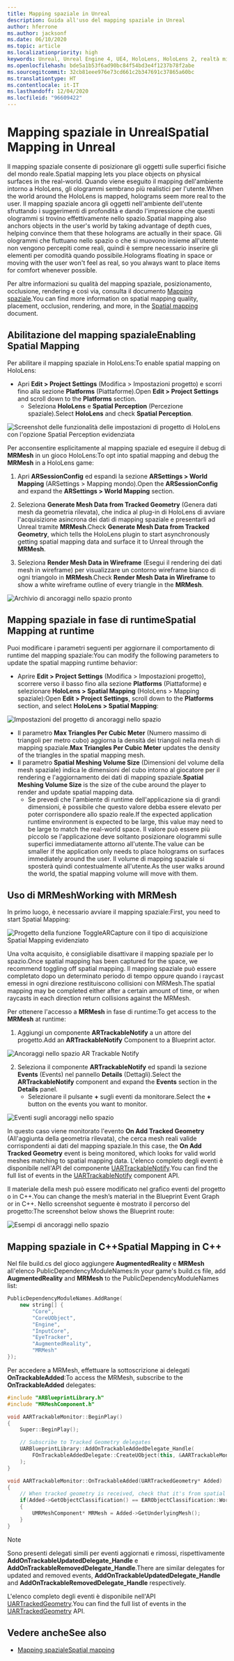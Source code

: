 ```yaml
---
title: Mapping spaziale in Unreal
description: Guida all'uso del mapping spaziale in Unreal
author: hferrone
ms.author: jacksonf
ms.date: 06/10/2020
ms.topic: article
ms.localizationpriority: high
keywords: Unreal, Unreal Engine 4, UE4, HoloLens, HoloLens 2, realtà mista, sviluppo, funzionalità, documentazione, guide, ologrammi, mapping spaziale, visore VR realtà mista, visore VR di windows mixed reality, visore per realtà virtuale
ms.openlocfilehash: bde5a1b53f6ad90bc84f54bd3e4f1237b78f2abe
ms.sourcegitcommit: 32cb81eee976e73cd661c2b347691c37865a60bc
ms.translationtype: HT
ms.contentlocale: it-IT
ms.lasthandoff: 12/04/2020
ms.locfileid: "96609422"
---
```

# <a name="spatial-mapping-in-unreal"></a><span data-ttu-id="6099a-104">Mapping spaziale in Unreal</span><span class="sxs-lookup"><span data-stu-id="6099a-104">Spatial Mapping in Unreal</span></span>

<span data-ttu-id="6099a-105">Il mapping spaziale consente di posizionare gli oggetti sulle superfici fisiche del mondo reale.</span><span class="sxs-lookup"><span data-stu-id="6099a-105">Spatial mapping lets you place objects on physical surfaces in the real-world.</span></span> <span data-ttu-id="6099a-106">Quando viene eseguito il mapping dell'ambiente intorno a HoloLens, gli ologrammi sembrano più realistici per l'utente.</span><span class="sxs-lookup"><span data-stu-id="6099a-106">When the world around the HoloLens is mapped, holograms seem more real to the user.</span></span> <span data-ttu-id="6099a-107">Il mapping spaziale ancora gli oggetti nell'ambiente dell'utente sfruttando i suggerimenti di profondità e dando l'impressione che questi ologrammi si trovino effettivamente nello spazio.</span><span class="sxs-lookup"><span data-stu-id="6099a-107">Spatial mapping also anchors objects in the user's world by taking advantage of depth cues, helping convince them that these holograms are actually in their space.</span></span> <span data-ttu-id="6099a-108">Gli ologrammi che fluttuano nello spazio o che si muovono insieme all'utente non vengono percepiti come reali, quindi è sempre necessario inserire gli elementi per comodità quando possibile.</span><span class="sxs-lookup"><span data-stu-id="6099a-108">Holograms floating in space or moving with the user won't feel as real, so you always want to place items for comfort whenever possible.</span></span>

<span data-ttu-id="6099a-109">Per altre informazioni su qualità del mapping spaziale, posizionamento, occlusione, rendering e così via, consulta il documento [Mapping spaziale](../../design/spatial-mapping.md).</span><span class="sxs-lookup"><span data-stu-id="6099a-109">You can find more information on spatial mapping quality, placement, occlusion, rendering, and more, in the [Spatial mapping](../../design/spatial-mapping.md) document.</span></span>

## <a name="enabling-spatial-mapping"></a><span data-ttu-id="6099a-110">Abilitazione del mapping spaziale</span><span class="sxs-lookup"><span data-stu-id="6099a-110">Enabling Spatial Mapping</span></span>

<span data-ttu-id="6099a-111">Per abilitare il mapping spaziale in HoloLens:</span><span class="sxs-lookup"><span data-stu-id="6099a-111">To enable spatial mapping on HoloLens:</span></span>
- <span data-ttu-id="6099a-112">Apri **Edit > Project Settings** (Modifica > Impostazioni progetto) e scorri fino alla sezione **Platforms** (Piattaforme).</span><span class="sxs-lookup"><span data-stu-id="6099a-112">Open **Edit > Project Settings** and scroll down to the **Platforms** section.</span></span>    
    + <span data-ttu-id="6099a-113">Seleziona **HoloLens** e **Spatial Perception** (Percezione spaziale).</span><span class="sxs-lookup"><span data-stu-id="6099a-113">Select **HoloLens** and check **Spatial Perception**.</span></span>

![Screenshot delle funzionalità delle impostazioni di progetto di HoloLens con l'opzione Spatial Perception evidenziata](images/unreal-spatial-mapping-img-01.png)

<span data-ttu-id="6099a-115">Per acconsentire esplicitamente al mapping spaziale ed eseguire il debug di **MRMesh** in un gioco HoloLens:</span><span class="sxs-lookup"><span data-stu-id="6099a-115">To opt into spatial mapping and debug the **MRMesh** in a HoloLens game:</span></span>
1. <span data-ttu-id="6099a-116">Apri **ARSessionConfig** ed espandi la sezione **ARSettings > World Mapping** (ARSettings > Mapping mondo).</span><span class="sxs-lookup"><span data-stu-id="6099a-116">Open the **ARSessionConfig** and expand the **ARSettings > World Mapping** section.</span></span> 

2. <span data-ttu-id="6099a-117">Seleziona **Generate Mesh Data from Tracked Geometry** (Genera dati mesh da geometria rilevata), che indica al plug-in di HoloLens di avviare l'acquisizione asincrona dei dati di mapping spaziale e presentarli ad Unreal tramite **MRMesh**.</span><span class="sxs-lookup"><span data-stu-id="6099a-117">Check **Generate Mesh Data from Tracked Geometry**, which tells the HoloLens plugin to start asynchronously getting spatial mapping data and surface it to Unreal through the **MRMesh**.</span></span> 
3. <span data-ttu-id="6099a-118">Seleziona **Render Mesh Data in Wireframe** (Esegui il rendering dei dati mesh in wireframe) per visualizzare un contorno wireframe bianco di ogni triangolo in **MRMesh**.</span><span class="sxs-lookup"><span data-stu-id="6099a-118">Check **Render Mesh Data in Wireframe** to show a white wireframe outline of every triangle in the **MRMesh**.</span></span> 

![Archivio di ancoraggi nello spazio pronto](images/unreal-spatialmapping-arsettings.PNG)


## <a name="spatial-mapping-at-runtime"></a><span data-ttu-id="6099a-120">Mapping spaziale in fase di runtime</span><span class="sxs-lookup"><span data-stu-id="6099a-120">Spatial Mapping at runtime</span></span>
<span data-ttu-id="6099a-121">Puoi modificare i parametri seguenti per aggiornare il comportamento di runtime del mapping spaziale:</span><span class="sxs-lookup"><span data-stu-id="6099a-121">You can modify the following parameters to update the spatial mapping runtime behavior:</span></span>

- <span data-ttu-id="6099a-122">Aprire **Edit > Project Settings** (Modifica > Impostazioni progetto), scorrere verso il basso fino alla sezione **Platforms** (Piattaforme) e selezionare **HoloLens > Spatial Mapping** (HoloLens > Mapping spaziale):</span><span class="sxs-lookup"><span data-stu-id="6099a-122">Open **Edit > Project Settings**, scroll down to the **Platforms** section, and select **HoloLens > Spatial Mapping**:</span></span> 

![Impostazioni del progetto di ancoraggi nello spazio](images/unreal-spatialmapping-projectsettings.PNG)

- <span data-ttu-id="6099a-124">Il parametro **Max Triangles Per Cubic Meter** (Numero massimo di triangoli per metro cubo) aggiorna la densità dei triangoli nella mesh di mapping spaziale.</span><span class="sxs-lookup"><span data-stu-id="6099a-124">**Max Triangles Per Cubic Meter** updates the density of the triangles in the spatial mapping mesh.</span></span>  
- <span data-ttu-id="6099a-125">Il parametro **Spatial Meshing Volume Size** (Dimensioni del volume della mesh spaziale) indica le dimensioni del cubo intorno al giocatore per il rendering e l'aggiornamento dei dati di mapping spaziale.</span><span class="sxs-lookup"><span data-stu-id="6099a-125">**Spatial Meshing Volume Size** is the size of the cube around the player to render and update spatial mapping data.</span></span>  
    + <span data-ttu-id="6099a-126">Se prevedi che l'ambiente di runtime dell'applicazione sia di grandi dimensioni, è possibile che questo valore debba essere elevato per poter corrispondere allo spazio reale.</span><span class="sxs-lookup"><span data-stu-id="6099a-126">If the expected application runtime environment is expected to be large, this value may need to be large to match the real-world space.</span></span> <span data-ttu-id="6099a-127">Il valore può essere più piccolo se l'applicazione deve soltanto posizionare ologrammi sulle superfici immediatamente attorno all'utente.</span><span class="sxs-lookup"><span data-stu-id="6099a-127">The value can be smaller if the application only needs to place holograms on surfaces immediately around the user.</span></span> <span data-ttu-id="6099a-128">Il volume di mapping spaziale si sposterà quindi contestualmente all'utente.</span><span class="sxs-lookup"><span data-stu-id="6099a-128">As the user walks around the world, the spatial mapping volume will move with them.</span></span> 

## <a name="working-with-mrmesh"></a><span data-ttu-id="6099a-129">Uso di MRMesh</span><span class="sxs-lookup"><span data-stu-id="6099a-129">Working with MRMesh</span></span>

<span data-ttu-id="6099a-130">In primo luogo, è necessario avviare il mapping spaziale:</span><span class="sxs-lookup"><span data-stu-id="6099a-130">First, you need to start Spatial Mapping:</span></span>

![Progetto della funzione ToggleARCapture con il tipo di acquisizione Spatial Mapping evidenziato](images/unreal-spatial-mapping-img-02.png)

<span data-ttu-id="6099a-132">Una volta acquisito, è consigliabile disattivare il mapping spaziale per lo spazio.</span><span class="sxs-lookup"><span data-stu-id="6099a-132">Once spatial mapping has been captured for the space, we recommend toggling off spatial mapping.</span></span>  <span data-ttu-id="6099a-133">Il mapping spaziale può essere completato dopo un determinato periodo di tempo oppure quando i raycast emessi in ogni direzione restituiscono collisioni con MRMesh.</span><span class="sxs-lookup"><span data-stu-id="6099a-133">The spatial mapping may be completed either after a certain amount of time, or when raycasts in each direction return collisions against the MRMesh.</span></span>

<span data-ttu-id="6099a-134">Per ottenere l'accesso a **MRMesh** in fase di runtime:</span><span class="sxs-lookup"><span data-stu-id="6099a-134">To get access to the **MRMesh** at runtime:</span></span>
1. <span data-ttu-id="6099a-135">Aggiungi un componente **ARTrackableNotify** a un attore del progetto.</span><span class="sxs-lookup"><span data-stu-id="6099a-135">Add an **ARTrackableNotify** Component to a Blueprint actor.</span></span> 

![Ancoraggi nello spazio AR Trackable Notify](images/unreal-spatialmapping-artrackablenotify.PNG)

2. <span data-ttu-id="6099a-137">Seleziona il componente **ARTrackableNotify** ed spandi la sezione **Events** (Events) nel pannello **Details** (Dettagli).</span><span class="sxs-lookup"><span data-stu-id="6099a-137">Select the **ARTrackableNotify** component and expand the **Events** section in the **Details** panel.</span></span> 
    - <span data-ttu-id="6099a-138">Selezionare il pulsante **+** sugli eventi da monitorare.</span><span class="sxs-lookup"><span data-stu-id="6099a-138">Select the **+** button on the events you want to monitor.</span></span> 

![Eventi sugli ancoraggi nello spazio](images/unreal-spatialmapping-events.PNG)

<span data-ttu-id="6099a-140">In questo caso viene monitorato l'evento **On Add Tracked Geometry** (All'aggiunta della geometria rilevata), che cerca mesh reali valide corrispondenti ai dati del mapping spaziale.</span><span class="sxs-lookup"><span data-stu-id="6099a-140">In this case, the **On Add Tracked Geometry** event is being monitored, which looks for valid world meshes matching to spatial mapping data.</span></span> <span data-ttu-id="6099a-141">L'elenco completo degli eventi è disponibile nell'API del componente [UARTrackableNotify](https://docs.unrealengine.com/API/Runtime/AugmentedReality/UARTrackableNotifyComponent/index.html).</span><span class="sxs-lookup"><span data-stu-id="6099a-141">You can find the full list of events in the [UARTrackableNotify](https://docs.unrealengine.com/API/Runtime/AugmentedReality/UARTrackableNotifyComponent/index.html) component API.</span></span> 

<span data-ttu-id="6099a-142">Il materiale della mesh può essere modificato nel grafico eventi del progetto o in C++.</span><span class="sxs-lookup"><span data-stu-id="6099a-142">You can change the mesh’s material in the Blueprint Event Graph or in C++.</span></span> <span data-ttu-id="6099a-143">Nello screenshot seguente è mostrato il percorso del progetto:</span><span class="sxs-lookup"><span data-stu-id="6099a-143">The screenshot below shows the Blueprint route:</span></span> 

![Esempi di ancoraggi nello spazio](images/unreal-spatialmapping-example.PNG)

## <a name="spatial-mapping-in-c"></a><span data-ttu-id="6099a-145">Mapping spaziale in C++</span><span class="sxs-lookup"><span data-stu-id="6099a-145">Spatial Mapping in C++</span></span>

<span data-ttu-id="6099a-146">Nel file build.cs del gioco aggiungere **AugmentedReality** e **MRMesh** all'elenco PublicDependencyModuleNames:</span><span class="sxs-lookup"><span data-stu-id="6099a-146">In your game's build.cs file, add **AugmentedReality** and **MRMesh** to the PublicDependencyModuleNames list:</span></span>

```cpp
PublicDependencyModuleNames.AddRange(
    new string[] {
        "Core",
        "CoreUObject",
        "Engine",
        "InputCore",    
        "EyeTracker",
        "AugmentedReality",
        "MRMesh"
});
```

<span data-ttu-id="6099a-147">Per accedere a MRMesh, effettuare la sottoscrizione ai delegati **OnTrackableAdded**:</span><span class="sxs-lookup"><span data-stu-id="6099a-147">To access the MRMesh, subscribe to the **OnTrackableAdded** delegates:</span></span>

```cpp
#include "ARBlueprintLibrary.h"
#include "MRMeshComponent.h"

void AARTrackableMonitor::BeginPlay()
{
    Super::BeginPlay();

    // Subscribe to Tracked Geometry delegates
    UARBlueprintLibrary::AddOnTrackableAddedDelegate_Handle(
        FOnTrackableAddedDelegate::CreateUObject(this, &AARTrackableMonitor::OnTrackableAdded)
    );
}

void AARTrackableMonitor::OnTrackableAdded(UARTrackedGeometry* Added)
{
    // When tracked geometry is received, check that it's from spatial mapping
    if(Added->GetObjectClassification() == EARObjectClassification::World)
    {
        UMRMeshComponent* MRMesh = Added->GetUnderlyingMesh();
    }
}
```

> [!NOTE]
> <span data-ttu-id="6099a-148">Sono presenti delegati simili per eventi aggiornati e rimossi, rispettivamente **AddOnTrackableUpdatedDelegate_Handle** e **AddOnTrackableRemovedDelegate_Handle**.</span><span class="sxs-lookup"><span data-stu-id="6099a-148">There are similar delegates for updated and removed events, **AddOnTrackableUpdatedDelegate_Handle** and **AddOnTrackableRemovedDelegate_Handle** respectively.</span></span>
>
> <span data-ttu-id="6099a-149">L'elenco completo degli eventi è disponibile nell'API [UARTrackedGeometry](https://docs.unrealengine.com/API/Runtime/AugmentedReality/UARTrackedGeometry/index.html).</span><span class="sxs-lookup"><span data-stu-id="6099a-149">You can find the full list of events in the [UARTrackedGeometry](https://docs.unrealengine.com/API/Runtime/AugmentedReality/UARTrackedGeometry/index.html) API.</span></span>

## <a name="see-also"></a><span data-ttu-id="6099a-150">Vedere anche</span><span class="sxs-lookup"><span data-stu-id="6099a-150">See also</span></span>
* [<span data-ttu-id="6099a-151">Mapping spaziale</span><span class="sxs-lookup"><span data-stu-id="6099a-151">Spatial mapping</span></span>](../../design/spatial-mapping.md)

